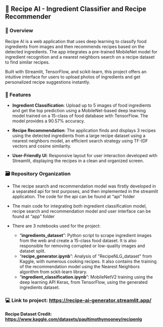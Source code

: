 ## 🥗 Recipe AI - Ingredient Classifier and Recipe Recommender

### 📌 Overview

Recipe AI is a web application that uses deep learning to classify food ingredients from images and then recommends recipes based on the detected ingredients. The app integrates a pre-trained MobileNet model for ingredient recognition and a nearest neighbors search on a recipe dataset to find similar recipes.

Built with Streamlit, TensorFlow, and scikit-learn, this project offers an intuitive interface for users to upload photos of ingredients and get personalized recipe suggestions instantly.

### 🚀 Features

- **Ingredient Classification**: Upload up to 5 images of food ingredients and get the top prediction using a MobileNet-based deep learning model trained on a 15-class of food database with TensorFlow. The model provides a 90.57% accuracy.

- **Recipe Recommendation**: The application finds and displays 3 recipes using the detected ingredients from a large recipe dataset using a nearest neighbors model, an efficient search strategy using TF-IDF vectors and cosine similarity.

- **User-Friendly UI**: Responsive layout for user interaction developed with Streamlit, displaying the recipes in a clean and organized screen.

### 🗃️ Repository Organization

- The recipe search and recommendation model was firstly developed in a separated api for test purposes, and then implemented in the streamlit application. The code for the api can be found at “api” folder

- The main code for integrating both ingredient classification model, recipe search and recommendation model and user interface can be found at “app” folder

- There are 3 notebooks used for the project:
  - “**ingredients_dataset**”: Python script to scrape ingredient images from the web and create a 15-class food dataset. It is also responsible for removing corrupted or low-quality images and dataset split.
  - “**recipe_generator.ipynb**”: Analysis of "RecipeNLG_dataset" from Kaggle, with numerous cooking recipes. It also contains the training of the recommendation model using the Nearest Neighbors algorithm from sckit-learn library.
  - “**ingredient_classification.ipynb**”: MobileNetV2 training using the deep learning API Keras, from TensorFlow, using the generated ingredients dataset.

### 💻 Link to project: https://recipe-ai-generator.streamlit.app/

#### Recipe Dataset Credit: https://www.kaggle.com/datasets/paultimothymooney/recipenlg
